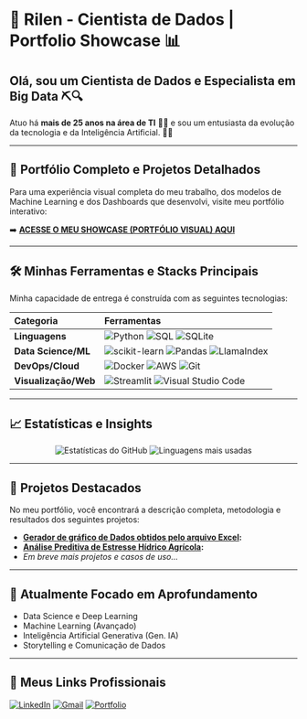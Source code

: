 # 🌟 Rilen - Cientista de Dados | Portfolio Showcase 📊

## Olá, sou um **Cientista de Dados** e **Especialista em Big Data** ⛏️🔍

Atuo há **mais de 25 anos na área de TI** 💾🔧 e sou um entusiasta da evolução da tecnologia e da Inteligência Artificial. 🤖🌐

---

## 🎯 Portfólio Completo e Projetos Detalhados

Para uma experiência visual completa do meu trabalho, dos modelos de Machine Learning e dos Dashboards que desenvolvi, visite meu portfólio interativo:

➡️ **[ACESSE O MEU SHOWCASE (PORTFÓLIO VISUAL) AQUI](https://rilen.github.io/portfolio/)**

---

## 🛠️ Minhas Ferramentas e Stacks Principais

Minha capacidade de entrega é construída com as seguintes tecnologias:

| Categoria | Ferramentas |
| :--- | :--- |
| **Linguagens** | ![Python](https://img.shields.io/badge/Python-3776AB?style=for-the-badge&logo=python&logoColor=white) ![SQL](https://img.shields.io/badge/SQL-00000F?style=for-the-badge&logo=postgresql&logoColor=white) ![SQLite](https://img.shields.io/badge/SQLite-003B57?style=for-the-badge&logo=sqlite&logoColor=white) |
| **Data Science/ML** | ![scikit-learn](https://img.shields.io/badge/scikit--learn-F7931E?style=for-the-badge&logo=scikit-learn&logoColor=white) ![Pandas](https://img.shields.io/badge/Pandas-150458?style=for-the-badge&logo=pandas&logoColor=white) ![LlamaIndex](https://img.shields.io/badge/LlamaIndex-6600cc?style=for-the-badge&logo=llamaindex&logoColor=white) |
| **DevOps/Cloud** | ![Docker](https://img.shields.io/badge/Docker-2496ED?style=for-the-badge&logo=docker&logoColor=white) ![AWS](https://img.shields.io/badge/AWS-232F3E?style=for-the-badge&logo=amazon-aws&logoColor=white) ![Git](https://img.shields.io/badge/Git-F05032?style=for-the-badge&logo=git&logoColor=white) |
| **Visualização/Web** | ![Streamlit](https://img.shields.io/badge/Streamlit-FF4B4B?style=for-the-badge&logo=streamlit&logoColor=white) ![Visual Studio Code](https://img.shields.io/badge/Visual%20Studio%20Code-007ACC?style=for-the-badge&logo=visual-studio-code&logoColor=white) |

---

## 📈 Estatísticas e Insights

<p align="center">
    <img src="https://github-readme-stats.vercel.app/api?username=rilen&show_icons=true&theme=holi" alt="Estatísticas do GitHub" />
    <img src="https://github-readme-stats.vercel.app/api/top-langs/?username=rilen&layout=compact&theme=holi" alt="Linguagens mais usadas" />
</p>

---

## 📂 Projetos Destacados

No meu portfólio, você encontrará a descrição completa, metodologia e resultados dos seguintes projetos:

- **[Gerador de gráfico de Dados obtidos pelo arquivo Excel](https://github.com/Rilen/xlsx2chart):**
- **[Análise Preditiva de Estresse Hídrico Agrícola](https://github.com/rilen/IrrigaSeca):**
- *Em breve mais projetos e casos de uso...*

---

## 📖 Atualmente Focado em Aprofundamento

- Data Science e Deep Learning
- Machine Learning (Avançado)
- Inteligência Artificial Generativa (Gen. IA)
- Storytelling e Comunicação de Dados

---

## 💼 Meus Links Profissionais

[![LinkedIn](https://img.shields.io/badge/LinkedIn-0077B5?style=for-the-badge&logo=linkedin&logoColor=white)](https://www.linkedin.com/in/rilen/)
[![Gmail](https://img.shields.io/badge/Email-D14836?style=for-the-badge&logo=gmail&logoColor=white)](mailto:rilen.lima@gmail.com)
[![Portfolio](https://img.shields.io/badge/Portfólio%20Visual-4285F4?style=for-the-badge&logo=google-chrome&logoColor=white)](https://rilen.github.io/portfolio/)
